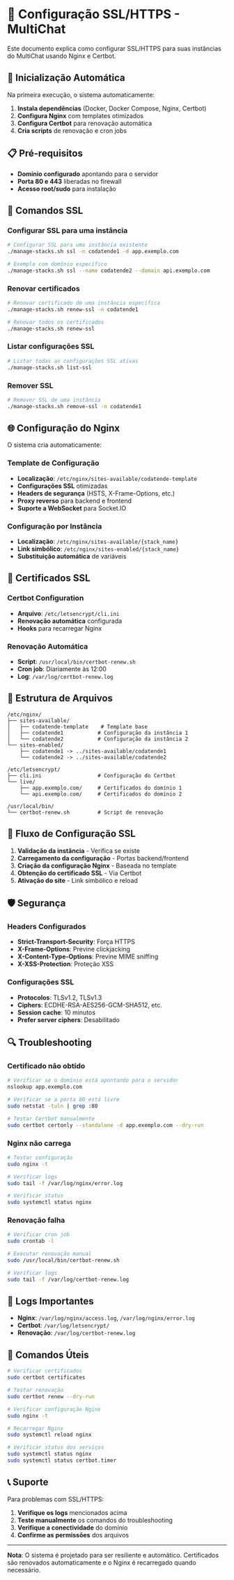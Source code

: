 # 🔐 Configuração SSL/HTTPS - MultiChat

Este documento explica como configurar SSL/HTTPS para suas instâncias do MultiChat usando Nginx e Certbot.

## 🚀 Inicialização Automática

Na primeira execução, o sistema automaticamente:

1. **Instala dependências** (Docker, Docker Compose, Nginx, Certbot)
2. **Configura Nginx** com templates otimizados
3. **Configura Certbot** para renovação automática
4. **Cria scripts** de renovação e cron jobs

## 📋 Pré-requisitos

- **Domínio configurado** apontando para o servidor
- **Porta 80 e 443** liberadas no firewall
- **Acesso root/sudo** para instalação

## 🔧 Comandos SSL

### Configurar SSL para uma instância

```bash
# Configurar SSL para uma instância existente
./manage-stacks.sh ssl -n codatende1 -d app.exemplo.com

# Exemplo com domínio específico
./manage-stacks.sh ssl --name codatende2 --domain api.exemplo.com
```

### Renovar certificados

```bash
# Renovar certificado de uma instância específica
./manage-stacks.sh renew-ssl -n codatende1

# Renovar todos os certificados
./manage-stacks.sh renew-ssl
```

### Listar configurações SSL

```bash
# Listar todas as configurações SSL ativas
./manage-stacks.sh list-ssl
```

### Remover SSL

```bash
# Remover SSL de uma instância
./manage-stacks.sh remove-ssl -n codatende1
```

## 🌐 Configuração do Nginx

O sistema cria automaticamente:

### Template de Configuração
- **Localização**: `/etc/nginx/sites-available/codatende-template`
- **Configurações SSL** otimizadas
- **Headers de segurança** (HSTS, X-Frame-Options, etc.)
- **Proxy reverso** para backend e frontend
- **Suporte a WebSocket** para Socket.IO

### Configuração por Instância
- **Localização**: `/etc/nginx/sites-available/{stack_name}`
- **Link simbólico**: `/etc/nginx/sites-enabled/{stack_name}`
- **Substituição automática** de variáveis

## 🔐 Certificados SSL

### Certbot Configuration
- **Arquivo**: `/etc/letsencrypt/cli.ini`
- **Renovação automática** configurada
- **Hooks** para recarregar Nginx

### Renovação Automática
- **Script**: `/usr/local/bin/certbot-renew.sh`
- **Cron job**: Diariamente às 12:00
- **Log**: `/var/log/certbot-renew.log`

## 📁 Estrutura de Arquivos

```
/etc/nginx/
├── sites-available/
│   ├── codatende-template    # Template base
│   ├── codatende1           # Configuração da instância 1
│   └── codatende2           # Configuração da instância 2
└── sites-enabled/
    ├── codatende1 -> ../sites-available/codatende1
    └── codatende2 -> ../sites-available/codatende2

/etc/letsencrypt/
├── cli.ini                  # Configuração do Certbot
└── live/
    ├── app.exemplo.com/     # Certificados do domínio 1
    └── api.exemplo.com/     # Certificados do domínio 2

/usr/local/bin/
└── certbot-renew.sh         # Script de renovação
```

## 🔄 Fluxo de Configuração SSL

1. **Validação da instância** - Verifica se existe
2. **Carregamento da configuração** - Portas backend/frontend
3. **Criação da configuração Nginx** - Baseada no template
4. **Obtenção do certificado SSL** - Via Certbot
5. **Ativação do site** - Link simbólico e reload

## 🛡️ Segurança

### Headers Configurados
- **Strict-Transport-Security**: Força HTTPS
- **X-Frame-Options**: Previne clickjacking
- **X-Content-Type-Options**: Previne MIME sniffing
- **X-XSS-Protection**: Proteção XSS

### Configurações SSL
- **Protocolos**: TLSv1.2, TLSv1.3
- **Ciphers**: ECDHE-RSA-AES256-GCM-SHA512, etc.
- **Session cache**: 10 minutos
- **Prefer server ciphers**: Desabilitado

## 🔍 Troubleshooting

### Certificado não obtido
```bash
# Verificar se o domínio está apontando para o servidor
nslookup app.exemplo.com

# Verificar se a porta 80 está livre
sudo netstat -tuln | grep :80

# Testar Certbot manualmente
sudo certbot certonly --standalone -d app.exemplo.com --dry-run
```

### Nginx não carrega
```bash
# Testar configuração
sudo nginx -t

# Verificar logs
sudo tail -f /var/log/nginx/error.log

# Verificar status
sudo systemctl status nginx
```

### Renovação falha
```bash
# Verificar cron job
sudo crontab -l

# Executar renovação manual
sudo /usr/local/bin/certbot-renew.sh

# Verificar logs
sudo tail -f /var/log/certbot-renew.log
```

## 📝 Logs Importantes

- **Nginx**: `/var/log/nginx/access.log`, `/var/log/nginx/error.log`
- **Certbot**: `/var/log/letsencrypt/`
- **Renovação**: `/var/log/certbot-renew.log`

## 🔧 Comandos Úteis

```bash
# Verificar certificados
sudo certbot certificates

# Testar renovação
sudo certbot renew --dry-run

# Verificar configuração Nginx
sudo nginx -t

# Recarregar Nginx
sudo systemctl reload nginx

# Verificar status dos serviços
sudo systemctl status nginx
sudo systemctl status certbot.timer
```

## 📞 Suporte

Para problemas com SSL/HTTPS:

1. **Verifique os logs** mencionados acima
2. **Teste manualmente** os comandos do troubleshooting
3. **Verifique a conectividade** do domínio
4. **Confirme as permissões** dos arquivos

---

**Nota**: O sistema é projetado para ser resiliente e automático. Certificados são renovados automaticamente e o Nginx é recarregado quando necessário. 